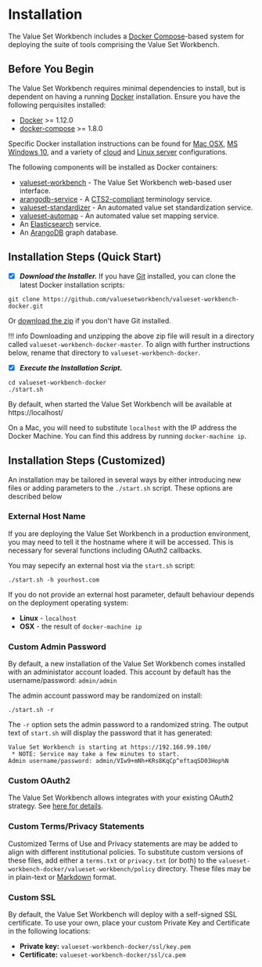 # Installation
The Value Set Workbench includes a [Docker Compose](https://docs.docker.com/compose/)-based system for deploying the suite of tools comprising the Value Set Workbench.

## Before You Begin
The Value Set Workbench requires minimal dependencies to install, but is dependent on having a running [Docker](https://docs.docker.com/) installation. Ensure you have the following perquisites installed:

* [Docker](https://docs.docker.com/engine/installation/) >= 1.12.0
* [docker-compose](https://docs.docker.com/compose/install/) >= 1.8.0

Specific Docker installation instructions can be found for [Mac OSX](https://docs.docker.com/docker-for-mac/install/), [MS Windows 10](https://docs.docker.com/docker-for-windows/install/), and a variety of [cloud](https://docs.docker.com/engine/installation/#cloud) and [Linux server](https://docs.docker.com/engine/installation/#server) configurations.

The following components will be installed as Docker containers:

* [valueset-workbench](https://github.com/valuesetworkbench/valueset-workbench) - The Value Set Workbench web-based user interface.
* [arangodb-service](https://github.com/valuesetworkbench/arangodb-service) - A [CTS2-compliant](http://www.omg.org/spec/CTS2/) terminology service.
* [valueset-standardizer](https://github.com/valuesetworkbench/valueset-standardizer) - An automated value set standardization service.
* [valueset-automap](https://github.com/valuesetworkbench/valueset-automap) - An automated value set mapping service.
* An [Elasticsearch](https://www.elastic.co/products/elasticsearch) service.
* An [ArangoDB](https://www.arangodb.com/) graph database.


## Installation Steps (Quick Start)

* [x] ***Download the Installer.*** If you have [Git](https://git-scm.com/book/id/v2/Getting-Started-Installing-Git) installed, you can clone the latest Docker installation scripts:
```
git clone https://github.com/valuesetworkbench/valueset-workbench-docker.git
```

Or [download the zip](https://github.com/valuesetworkbench/valueset-workbench-docker/archive/master.zip) if you don't have Git installed.

!!! info
    Downloading and unzipping the above zip file will result in a directory called ```valueset-workbench-docker-master```. To align with further instructions below, rename that directory to ```valueset-workbench-docker```.


* [x] ***Execute the Installation Script.***
```
cd valueset-workbench-docker
./start.sh
```
By default, when started the Value Set Workbench will be available at https://localhost/

On a Mac, you will need to substitute ```localhost``` with the IP address the Docker Machine. You can find this address by running ```docker-machine ip```.

## Installation Steps (Customized)
An installation may be tailored in several ways by either introducing new files or adding parameters to the ```./start.sh``` script. These options are described below

### External Host Name
If you are deploying the Value Set Workbench in a production environment, you may need to tell it the hostname where it will be accessed. This is necessary for several functions including OAuth2 callbacks.

You may sepecify an external host via the ```start.sh``` script:
```
./start.sh -h yourhost.com
```

If you do not provide an external host parameter, default behaviour depends on the deployment operating system:

* **Linux** - ```localhost```
* **OSX** - the result of ```docker-machine ip```

### Custom Admin Password
By default, a new installation of the Value Set Workbench comes installed with an administator account loaded. This account by default has the username/password: ```admin/admin```

The admin account password may be randomized on install:
```
./start.sh -r
```
 
The ```-r``` option sets the admin password to a randomized string. The output text of ```start.sh``` will display the password that it has generated:

```
Value Set Workbench is starting at https://192.168.99.100/
 * NOTE: Service may take a few minutes to start.
Admin username/password: admin/VIw9+mNh+KRs8KqCp^eftaqSD03Hop%N
```

### Custom OAuth2
The Value Set Workbench allows integrates with your existing OAuth2 strategy. See [here for details](custom_oauth).

### Custom Terms/Privacy Statements
Customized Terms of Use and Privacy statements are may be added to align with different institutional policies. To substitute custom versions of these files, add either a ```terms.txt``` or ```privacy.txt``` (or both) to the ```valueset-workbench-docker/valueset-workbench/policy``` directory. These files may be in plain-text or [Markdown](https://daringfireball.net/projects/markdown/syntax) format.

### Custom SSL
By default, the Value Set Workbench will deploy with a self-signed SSL certificate. To use your own, place your custom Private Key and Certificate in the following locations:

* **Private key:** ```valueset-workbench-docker/ssl/key.pem```
* **Certificate:** ```valueset-workbench-docker/ssl/ca.pem```